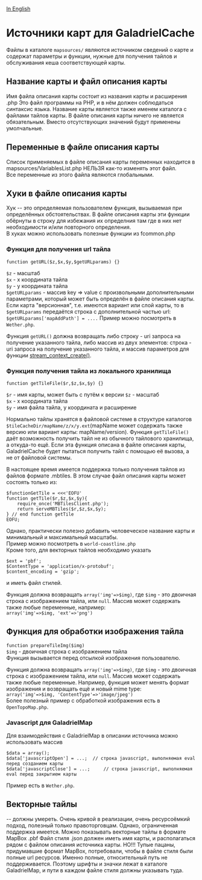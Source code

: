 [In English](mapsources/mapsources.md)  
# Источники карт для GaladrielCache
Файлы в каталоге `mapsources/` являются источником сведений о карте и содержат параметры и функции, нужные для получения тайлов и обслуживания кеша соответствующей карты.

## Название карты и файл описания карты
Имя файла описания карты состоит из названия карты и расширения .php Это файл программы на PHP, и в нём должен соблюдаться синтаксис языка.
Название карты является также именем каталога с файлами тайлов карты.
В файле описания карты ничего не является обязательным. Вместо отсутствующих значений будут применены умолчальные.

## Переменные в файле описания карты
Список применяемых в файле описания карты переменных находится в mapsources/VariablesList.php
НЕЛЬЗЯ как-то изменять этот файл.  
Все переменные из этого файла являются глобальными.

## Хуки в файле описания карты
Хук -- это определяемая пользователем функция, вызываемая при определённых обстоятельствах. В файле описания карты эти функции обёрнуты в строку для избежания их определния там где в них нет необходимости и/или повторного определения.  
В хуках можно использовать полезные функции из fcommon.php 

### Функция для получения url тайла
```
function getURL($z,$x,$y,$getURLparams) {}
```
`$z` - масштаб  
`$x` - x координата тайла  
`$y` - y координата тайла  
`$getURLparams` - массив key => value с произвольными дополнительными параметрами, который может быть определён в файле описания карты.  
Если карта "версионная", т.е. имеются вариант или слой карты, то в `$getURLparams` передаётся строка с дополнительной частью url: `$getURLparams['mapAddPath'] = ....`
Пример можно посмотреть в `Wether.php`.

Функция `getURL()` должна возвращать либо строку - uri запроса на получение указанного тайла, либо массив из двух элементов:
строка - uri запроса на получение указанного тайла, и массив параметров для функции  [stream_context_create()](php.net/manual/en/context.php).  

### Функция получения тайла из локального хранилища
```
function getTileFile($r,$z,$x,$y) {}
```
`$r` - имя карты, может быть с путём к версии
`$z` - масштаб  
`$x` - x координата тайла  
`$y` - имя файла тайла, y координата и расширение  

Нормально тайлы хранятся в файловой системе в структуре каталогов `$tileCacheDir/mapName/z/x/y.ext`(mapName может содержать также версию или вариант карты: mapName/version). Функция `getTileFile()` даёт возможность получить тайл не из обычного тайлового хранилища, а откуда-то ещё. Если эта функция описана в файле описания карты, GaladrielCache будет пытаться получить тайл с помощью её вызова, а не от файловой системы.  

В настоящее время имеется поддержка только получения тайлов из файлов формате .mbtiles. В этом случае файл описания карты может состоять только из:
```
$functionGetTile = <<<'EOFU'
function getTile($r,$z,$x,$y){
	require_once('MBTilesClient.php');
	return serveMBTiles($r,$z,$x,$y);
} // end function getTile
EOFU;
```
Однако, практически полезно добавить человеческое название карты и минимальный и максимальный масштабы.  
Пример можно посмотреть в `world-coastline.php`  
Кроме того, для векторных тайлов необходимо указать
```
$ext = 'pbf';
$ContentType = 'application/x-protobuf';
$content_encoding = 'gzip';
```
и иметь файл стилей.  

Функция должна возвращать `array('img'=>$img)`, где `$img`  - это двоичная строка с изображением тайла, или `null`. Массив может содержать также любые переменные, например:  
`array('img'=>$img, 'ext'=>'png')`

## Функция для обработки изображения тайла
`function prepareTileImg($img)`  
`$img` - двоичная строка с изображением тайла  
Функция вызывается перед отсылкой изображения пользователю.  

Функция должна возвращать `array('img'=>$img)`, где `$img`  - это двоичная строка с изображением тайла, или `null`. Массив может содержать также любые переменные. Например, функция может менять формат изображения и возвращать ещё и новый mime type:  
`array('img'=>$img, 'ContentType'=>'image/jpeg')`  
Более полезный пример с обработкой изображения есть в `OpenTopoMap.php`.

### Javascript для GaladrielMap
Для взаимодействия с GaladrielMap в описании источника можно использовать массив
```
$data = array();
$data['javascriptOpen'] = ...; 	// строка javascript, выполняемая eval перед созданием карты
$data['javascriptClose'] = ...; 	// строка javascript, выполняемая eval перед закрытием карты
```
Пример есть в `Wether.php`.

## Векторные тайлы
 -- должны умереть. Очень кривой в реализации, очень ресурсоёмкий подход, полезный только правоторговцам.
 Однако, ограниченная поддержка имеется. Можно показывать векторные тайлы в формате MapBox .pbf
 Файл стиля .json должен иметь имя карты, и располагаться рядом с файлом описания источника карты.
 НО!!! Тупые пацаны, придумавшие формат MapBox, потребовали, чтобы в файле стиля были полные url ресурсов. Именно полные, относительный путь не поддерживается. Поэтому шрифты и значки лежат в каталоге GaladrielMap, и пути в каждом файле стиля должны указывать туда.
